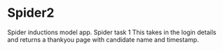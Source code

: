 # Spider2
Spider inductions model app. Spider task 1
This takes in the login details and returns a thankyou page with candidate name and timestamp.
